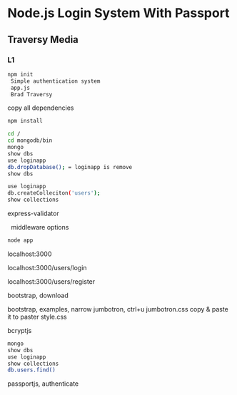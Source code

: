 # Node.js Login System With Passport

## Traversy Media

### L1

```bash
npm init
 Simple authentication system
 app.js
 Brad Traversy
```

copy all dependencies

```bash
npm install
```

```bash
cd /
cd mongodb/bin
mongo
show dbs
use loginapp
db.dropDatabase(); = loginapp is remove
show dbs

use loginapp
db.createColleciton('users');
show collections
```

express-validator

&nbsp;&nbsp;middleware options

```bash
node app
```

localhost:3000

localhost:3000/users/login

localhost:3000/users/register

bootstrap, download

bootstrap, examples, narrow jumbotron, ctrl+u
 jumbotron.css copy & paste it to paster style.css

bcryptjs

```bash
mongo
show dbs
use loginapp
show collections
db.users.find()
```

passportjs, authenticate
